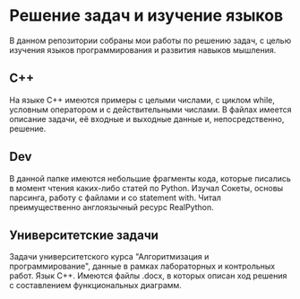 # Решение задач и изучение языков
В данном репозитории собраны мои работы по решению задач,
с целью изучения языков программирования и развития навыков мышления.

## C++
На языке С++ имеются примеры с целыми числами, с циклом while,
условным оператором и с действительными числами. В файлах имеется описание
задачи, её входные и выходные данные и, непосредственно, решение.

## Dev
В данной папке имеются небольшие фрагменты кода, которые писались в
момент чтения каких-либо статей по Python. Изучал Сокеты, основы парсинга,
работу с файлами и со statement with. Читал преимущественно англоязычный ресурс RealPython.

## Университетские задачи
Задачи университетского курса "Алгоритмизация и программирование", данные в рамках
лабораторных и контрольных работ. Язык С++.
Имеются файлы .docx, в которых описан ход решения с составлением функциональных диаграмм.
